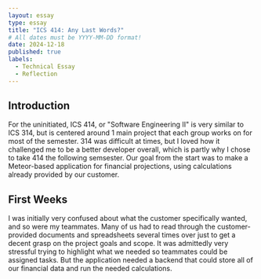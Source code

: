 ```yaml
---
layout: essay
type: essay
title: "ICS 414: Any Last Words?"
# All dates must be YYYY-MM-DD format!
date: 2024-12-18
published: true
labels:
  - Technical Essay
  - Reflection
---
```


## Introduction
For the uninitiated, ICS 414, or "Software Engineering II" is very similar to ICS 314, but is centered around 1 main project that each group works on for most of the semester. 314 was difficult at times, but I loved how it challenged me to be a better developer overall, which is partly why I chose to take 414 the following semsester. Our goal from the start was to make a Meteor-based application for financial projections, using calculations already provided by our customer.     

## First Weeks
I was initially very confused about what the customer specifically wanted, and so were my teammates. Many of us had to read through the customer-provided documents and spreadsheets several times over just to get a decent grasp on the project goals and scope. It was admittedly very stressful trying to highlight what we needed so teammates could be assigned tasks. But the application needed a backend that could store all of our financial data and run the needed calculations. 


